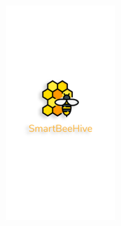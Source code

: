 ﻿<p align="center"><img src="https://github.com/TiagoBehenck/SmartBeeHive/blob/master/assets/images/splash.png" alt="Logo" height=500px/></p>
